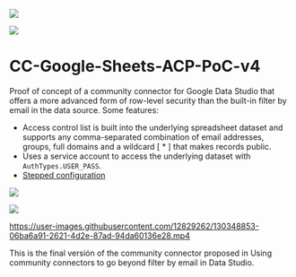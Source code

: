 ![](https://user-images.githubusercontent.com/12829262/130348347-2d9c0abe-9886-4025-b0d4-c69cc9910a79.png)

![](https://user-images.githubusercontent.com/12829262/130349414-83324083-3946-4b01-b471-2b8d0de68531.png)

# CC-Google-Sheets-ACP-PoC-v4

Proof of concept of a community connector for Google Data Studio that offers a more advanced form of row-level security than the built-in filter by email in the data source. Some features:

*   Access control list is built into the underlying spreadsheet dataset and supports any comma-separated combination of email addresses, groups, full domains and a wildcard \[ \* \] that makes records public.
*   Uses a service account to access the underlying dataset with `AuthTypes.USER_PASS`.
*   [Stepped configuration](https://developers.google.com/datastudio/connector/stepped-configuration)

![](https://user-images.githubusercontent.com/12829262/130348616-c56a50f5-decb-4e8c-8792-96a7ad839086.png)

![](https://user-images.githubusercontent.com/12829262/130349299-71de1eef-dbbb-4867-b958-0719e6a81aae.png)

https://user-images.githubusercontent.com/12829262/130348853-06ba6a91-2621-4d2e-87ad-94da60136e28.mp4

This is the final versión of the community connector proposed in Using community connectors to go beyond filter by email in Data Studio.
